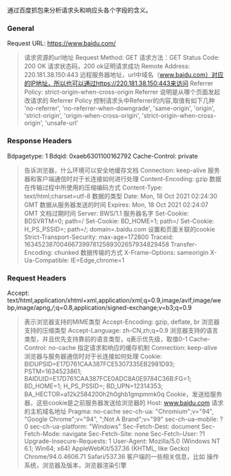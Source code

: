 通过百度抓包来分析请求头和响应头各个字段的含义。

### General
Request URL: https://www.baidu.com/
> 请求资源的url地址
Request Method: GET
> 请求方法：GET
Status Code: 200 OK
> 请求状态码，200 ok证明请求成功
Remote Address: 220.181.38.150:443
> 远程服务器地址，url中域名（www.baidu.com）对应的IP地址，所以也可以通过https://220.181.38.150:443来访问
Referrer Policy: strict-origin-when-cross-origin
> Referrer 说明是从哪个页面发起改请求的
> Referrer Policy 控制请求头中Referrer的内容,取值有如下几种
> 'no-referrer', 'no-referrer-when-downgrade', 'same-origin', 'origin', 'strict-origin',
> 'origin-when-cross-origin', 'strict-origin-when-cross-origin', 'unsafe-url'


### Response Headers
Bdpagetype: 1
Bdqid: 0xaeb6301100162792
Cache-Control: private
> 告诉浏览器，什么环境可以安全地缓存文档
Connection: keep-alive
> 服务器和客户端通信时对于长连接如何进行处理
Content-Encoding: gzip
> 数据在传输过程中所使用的压缩编码方式
Content-Type: text/html;charset=utf-8
> 数据的类型
Date: Mon, 18 Oct 2021 02:24:30 GMT
> 数据从服务器发送的时间
Expires: Mon, 18 Oct 2021 02:24:07 GMT
> 文档过期时间
Server: BWS/1.1
> 服务器名字
Set-Cookie: BDSVRTM=0; path=/
Set-Cookie: BD_HOME=1; path=/
Set-Cookie: H_PS_PSSID=; path=/; domain=.baidu.com
> 设置和页面关联的cookie
Strict-Transport-Security: max-age=172800
Traceid: 1634523870046673997812589302657934829458
Transfer-Encoding: chunked
> 数据传输的方式
X-Frame-Options: sameorigin
X-Ua-Compatible: IE=Edge,chrome=1


### Request Headers
Accept: text/html,application/xhtml+xml,application/xml;q=0.9,image/avif,image/webp,image/apng,*/*;q=0.8,application/signed-exchange;v=b3;q=0.9
> 表示浏览器支持的MIME类型
Accept-Encoding: gzip, deflate, br
> 浏览器支持的压缩类型
Accept-Language: zh-CN,zh;q=0.9
> 浏览器支持的语言类型，并且优先支持靠前的语言类型，q表示优先级，取值0-1
Cache-Control: no-cache
> 指定请求和响应的缓存机制
Connection: keep-alive
> 浏览器与服务器通信时对于长连接如何处理
Cookie: BIDUPSID=E17D761CAA387FCE5307335EB2981D93; PSTM=1634523861; BAIDUID=E17D761CAA387FCE0ADC8A0E9784C36B:FG=1; BD_HOME=1; H_PS_PSSID=; BD_UPN=12314353; BA_HECTOR=a12k2584200h2h0ghb1gmpmmk0q
> Cookie，发送给服务器，这些cookie是之前服务器发送给浏览器的
Host: www.baidu.com
> 请求的主机域名地址
Pragma: no-cache
sec-ch-ua: "Chromium";v="94", "Google Chrome";v="94", ";Not A Brand";v="99"
sec-ch-ua-mobile: ?0
sec-ch-ua-platform: "Windows"
Sec-Fetch-Dest: document
Sec-Fetch-Mode: navigate
Sec-Fetch-Site: none
Sec-Fetch-User: ?1
Upgrade-Insecure-Requests: 1
User-Agent: Mozilla/5.0 (Windows NT 6.1; Win64; x64) AppleWebKit/537.36 (KHTML, like Gecko) Chrome/94.0.4606.71 Safari/537.36
> 客户端的一些相关信息，比如 操作系统，浏览器及版本，浏览器渲染引擎